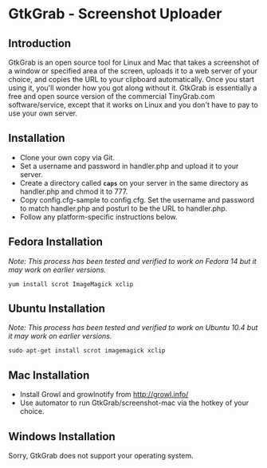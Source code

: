 GtkGrab - Screenshot Uploader
================================

Introduction
------------
GtkGrab is an open source tool for Linux and Mac that takes a screenshot of a window or specified area of the screen, uploads it to a web server of your choice, and copies the URL to your clipboard automatically. Once you start using it, you'll wonder how you got along without it. GtkGrab is essentially a free and open source version of the commercial TinyGrab.com software/service, except that it works on Linux and you don't have to pay to use your own server.

Installation
------------
* Clone your own copy via Git.
* Set a username and password in handler.php and upload it to your server.
* Create a directory called **`caps`** on your server in the same directory as handler.php and chmod it to 777.
* Copy config.cfg-sample to config.cfg. Set the username and password to match handler.php and posturl to be the URL to handler.php.
* Follow any platform-specific instructions below.

Fedora Installation
-------------------
*Note: This process has been tested and verified to work on Fedora 14 but it may work on earlier versions.*

    yum install scrot ImageMagick xclip

Ubuntu Installation
-------------------
*Note: This process has been tested and verified to work on Ubuntu 10.4 but it may work on earlier versions.*

    sudo apt-get install scrot imagemagick xclip

Mac Installation
----------------
* Install Growl and growlnotify from http://growl.info/
* Use automator to run GtkGrab/screenshot-mac via the hotkey of your choice.


Windows Installation
--------------------
Sorry, GtkGrab does not support your operating system.
